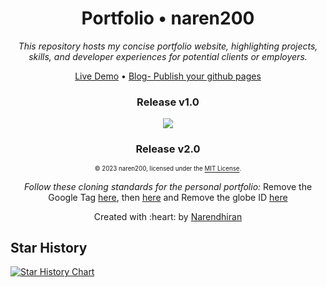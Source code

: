 

<div align="center">
  <h1>Portfolio • naren200</h1>
  <i>This repository hosts my concise portfolio website, highlighting projects, skills, and developer experiences for potential clients or employers.</i>

  <a href="https://naren200.github.io/">Live Demo</a>
  •
  <a href="https://naren200.github.io/blog/githubpagesportfolio">Blog- Publish your github pages</a>

### Release v1.0
<a href="https://naren200.github.io/"><img src="assets/demo.gif"></a>

### Release v2.0

<sub><sup>© 2023 naren200, licensed under the <a href="./LICENSE">MIT License</a>.</sup></sub>

<i>Follow these cloning standards for the personal portfolio:</i> Remove the Google Tag [here](https://github.com/naren200/naren200.github.io/blob/65e9e96939540173aab4337336c4b4b3a1ba9c55/_config.yml#L73), then [here](https://github.com/naren200/naren200.github.io/blob/main/_includes/analytics.html) and Remove the globe ID [here](https://github.com/naren200/naren200.github.io/tree/main/_includes/globe.html#L5)
</div>

<p align='center'>Created with :heart: by <a href="https://www.linkedin.com/in/narendhiran2000/">Narendhiran</a></p>


## Star History

[![Star History Chart](https://api.star-history.com/svg?repos=naren200/naren200.github.io&type=Date)](https://star-history.com/#naren200/naren200.github.io&Date)
